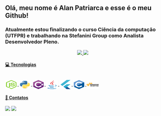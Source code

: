 ## Olá, meu nome é Alan Patriarca e esse é o meu Github!

### Atualmente estou finalizando o curso Ciência da computação (UTFPR) e trabalhando na Stefanini Group como Analista Desenvolvedor Pleno.

<div align="center">
  <a href="https://github.com/alanrps">
  <img height="180em" src="https://github-readme-stats.vercel.app/api?username=alanrps&show_icons=true&theme=dracula&include_all_commits=true&count_private=true"/>
  <img height="180em" src="https://github-readme-stats.vercel.app/api/top-langs/?username=alanrps&layout=compact&langs_count=10&theme=dracula"/>
</div>

#### 💻 Tecnologias 

<div style="display: inline_block"><br>
  <img align="center" alt="Alan-CSS" height="30" width="40" src="https://raw.githubusercontent.com/devicons/devicon/master/icons/nodejs/nodejs-original.svg">
  <img align="center" alt="Alan-Python" height="30" width="40" src="https://raw.githubusercontent.com/devicons/devicon/master/icons/python/python-original.svg">
  <img align="center" alt="Alan-Csharp" height="30" width="40" src="https://raw.githubusercontent.com/devicons/devicon/master/icons/csharp/csharp-original.svg">
  <img align="center" alt="Alan-Csharp" height="30" width="40" src="https://raw.githubusercontent.com/devicons/devicon/master/icons/java/java-original.svg">
  <img align="center" alt="Alan-Csharp" height="30" width="40" src="https://raw.githubusercontent.com/devicons/devicon/master/icons/flutter/flutter-original.svg">
  <img align="center" alt="Alan-Csharp" height="30" width="40" src="https://raw.githubusercontent.com/devicons/devicon/master/icons/c/c-original.svg">
  <img align="center" alt="Alan-Csharp" height="30" width="40" src="https://raw.githubusercontent.com/devicons/devicon/master/icons/amazonwebservices/amazonwebservices-original-wordmark.svg">
</div>

#### 📱 Contatos
 
<div> 
  <a href="https://instagram.com/alan_rps" target="_blank"><img src="https://img.shields.io/badge/-Instagram-%23E4405F?style=for-the-badge&logo=instagram&logoColor=white" target="_blank"></a>
  <a href="https://br.linkedin.com/in/alan-patriarca-1229611b1" target="_blank"><img src="https://img.shields.io/badge/-LinkedIn-%230077B5?style=for-the-badge&logo=linkedin&logoColor=white" target="_blank"></a> 
</div>